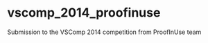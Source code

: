 vscomp_2014_proofinuse
======================

Submission to the VSComp 2014 competition from ProofInUse team
